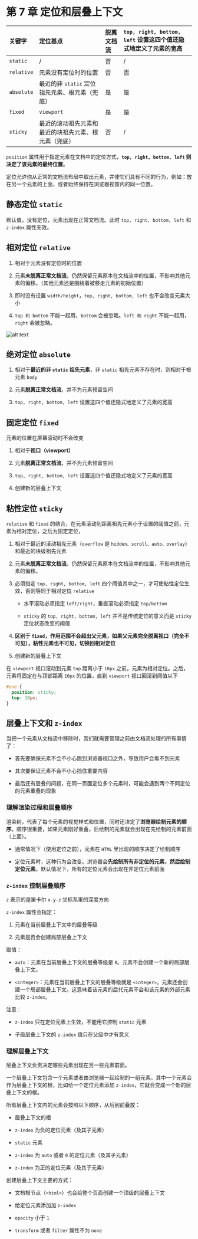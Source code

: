 # 第 7 章 定位和层叠上下文

| 关键字     | 定位基点                       | 脱离文档流 | `top, right, bottom, left` 设置这四个值还隐式地定义了元素的宽高 |
| :--------- | :----------------------------- | :--------- | :-------------------------------------------------------------- |
| `static`   | /                              | 否         | /                                                               |
| `relative` | 元素没有定位时的位置           | 否         | 否                                                              |
| `absolute` | 最近的非 `static` 定位祖先元素、根元素（兜底）| 是         | 是                                                              |
| `fixed`    | `viewport`                     | 是         | 是                                                              |
| `sticky`   | 最近的滚动祖先元素和最近的块祖先元素、根元素（兜底）| 否         | /                                                               |

`position` 属性用于指定元素在文档中的定位方式，**`top, right, bottom, left` 则决定了该元素的最终位置**。

定位允许你从正常的文档流布局中取出元素，并使它们具有不同的行为，例如：放在另一个元素的上面，或者始终保持在浏览器视窗内的同一位置。

## 静态定位 `static`

默认值，没有定位，元素出现在正常文档流。此时 `top, right, bottom, left` 和 `z-index` 属性无效。

## 相对定位 `relative`

1. 相对于元素没有定位时的位置

2. 元素**未脱离正常文档流**，仍然保留元素原本在文档流中的位置，不影响其他元素的偏移。（其他元素还是围绕着被移走元素的初始位置）

3. 即时没有设置 `width/height`，`top, right, bottom, left` 也不会改变元素大小

4. `top 和 bottom` 不能一起用，`bottom` 会被忽略。`left 和 right` 不能一起用，`right` 会被忽略。

![alt text](https://github.com/yaoshaohua/markdowndocs/blob/main/assets/css/7-4-1.png?raw=true)

## 绝对定位 `absolute`

1. 相对于**最近的非 `static` 祖先元素**，非 `static` 祖先元素不存在时，则相对于根元素 `body`

2. 元素**脱离正常文档流**，并不为元素预留空间

3. `top, right, bottom, left` 设置这四个值还隐式地定义了元素的宽高

## 固定定位 `fixed`

元素的位置在屏幕滚动时不会改变

1. 相对于**视口（viewport）**

2. 元素**脱离正常文档流**，并不为元素预留空间

3. `top, right, bottom, left` 设置这四个值还隐式地定义了元素的宽高

4. 创建新的层叠上下文

## 粘性定位 `sticky`

`relative` 和 `fixed` 的结合，在元素滚动到距离祖先元素小于设置的阈值之前，元素为相对定位，之后为固定定位，

1. 相对于最近的滚动祖先元素（`overflow` 是 `hidden、scroll、auto、overlay`）和最近的块级祖先元素

2. 元素**未脱离正常文档流**，仍然保留元素原本在文档流中的位置，不影响其他元素的偏移。

3. 必须指定 `top, right, bottom, left` 四个阈值其中之一，才可使粘性定位生效，否则等同于相对定位 `relative`

   - 水平滚动必须指定 `left/right`，垂直滚动必须指定 `top/bottom`

   - `sticky` 的 `top, right, bottom, left` 并不是传统定位的意义而是 `sticky` 定位状态改变的阈值

4. **区别于 `fixed`，作用范围不会超出父元素，如果父元素完全脱离视口（完全不可见），粘性元素也不可见，切换回相对定位**

5. 创建新的层叠上下文

在 `viewport` 视口滚动到元素 `top` 距离小于 `10px` 之前，元素为相对定位。之后，元素将固定在与顶部距离 `10px` 的位置，直到 `viewport` 视口回滚到阈值以下

```css
#one {
  position: sticky;
  top: 10px;
}
```

## 层叠上下文和 `z-index`

当把一个元素从文档流中移除时，我们就需要管理之前由文档流处理的所有事情了：

- 首先要确保元素不会不小心跑到浏览器视口之外，导致用户会看不到元素

- 其次要保证元素不会不小心挡住重要内容

- 最后还有层叠的问题，在同一页面定位多个元素时，可能会遇到两个不同定位的元素重叠的现象

### 理解渲染过程和层叠顺序

渲染树，代表了每个元素的视觉样式和位置，同时还决定了**浏览器绘制元素的顺序**。顺序很重要，如果元素刚好重叠，后绘制的元素就会出现在先绘制的元素前面（上面）。

- 通常情况下（使用定位之前），元素在 `HTML` 里出现的顺序决定了绘制顺序

- 定位元素时，这种行为会改变。浏览器会**先绘制所有非定位的元素，然后绘制定位元素**。默认情况下，所有的定位元素会出现在非定位元素前面

### `z-index` 控制层叠顺序

`z` 表示的是笛卡尔 `x-y-z` 坐标系里的深度方向

`z-index` 属性会指定：

1. 元素在当前层叠上下文中的层叠等级

2. 元素是否会创建局部层叠上下文

取值：

- `auto`：元素在当前层叠上下文的层叠等级是 `0`。元素不会创建一个新的局部层叠上下文。

- `<integer>`：元素在当前层叠上下文的层叠等级就是 `<integer>`。元素还会创建一个局部层叠上下文。这意味着该元素的后代元素不会和该元素的外部元素比较 `z-index`。

注意：

- `z-index` 只在定位元素上生效，不能用它控制 `static` 元素

- 子级层叠上下文的 `z-index` 值只在父级中才有意义

### 理解层叠上下文

层叠上下文负责决定哪些元素出现在另一些元素前面。

一个层叠上下文包含一个元素或者由浏览器一起绘制的一组元素。其中一个元素会作为层叠上下文的根，比如给一个定位元素添加 `z-index`，它就会变成一个新的层叠上下文的根。

所有层叠上下文内的元素会按照以下顺序，从后到前叠放：

- 层叠上下文的根

- `z-index` 为负的定位元素（及其子元素）

- `static` 元素

- `z-index` 为 `auto` 或者 `0` 的定位元素（及其子元素）

- `z-index` 为正的定位元素（及其子元素）

创建层叠上下文主要的方式：

- 文档根节点（`<html>`）也会给整个页面创建一个顶级的层叠上下文

- 给定位元素添加加 `z-index`

- `opacity` 小于 `1`

- `transform` 或者 `filter` 属性不为 `none`
